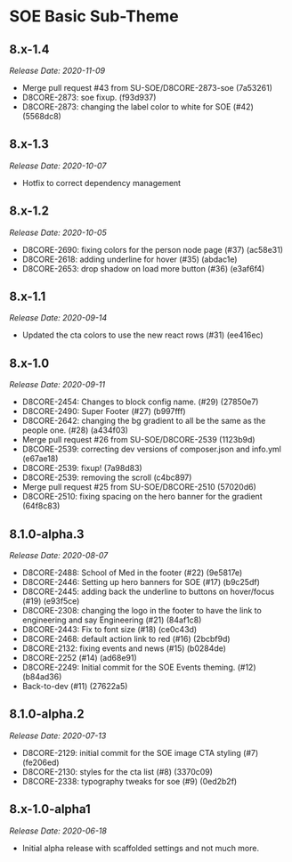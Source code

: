 # SOE Basic Sub-Theme

8.x-1.4
--------------------------------------------------------------------------------
_Release Date: 2020-11-09_

- Merge pull request #43 from SU-SOE/D8CORE-2873-soe (7a53261)
- D8CORE-2873: soe fixup. (f93d937)
- D8CORE-2873: changing the label color to white for SOE (#42) (5568dc8)

8.x-1.3
--------------------------------------------------------------------------------
_Release Date: 2020-10-07_

- Hotfix to correct dependency management

8.x-1.2
--------------------------------------------------------------------------------
_Release Date: 2020-10-05_

- D8CORE-2690: fixing colors for the person node page (#37) (ac58e31)
- D8CORE-2618: adding underline for hover (#35) (abdac1e)
- D8CORE-2653: drop shadow on load more button (#36) (e3af6f4)

8.x-1.1
--------------------------------------------------------------------------------
_Release Date: 2020-09-14_

- Updated the cta colors to use the new react rows (#31) (ee416ec)

8.x-1.0
--------------------------------------------------------------------------------
_Release Date: 2020-09-11_

- D8CORE-2454: Changes to block config name. (#29) (27850e7)
- D8CORE-2490: Super Footer (#27) (b997fff)
- D8CORE-2642: changing the bg gradient to all be the same as the people one. (#28) (a434f03)
- Merge pull request #26 from SU-SOE/D8CORE-2539 (1123b9d)
- D8CORE-2539: correcting dev versions of composer.json and info.yml (e67ae18)
- D8CORE-2539: fixup! (7a98d83)
- D8CORE-2539: removing the scroll (c4bc897)
- Merge pull request #25 from SU-SOE/D8CORE-2510 (57020d6)
- D8CORE-2510: fixing spacing on the hero banner for the gradient (64f8c83)

8.1.0-alpha.3
--------------------------------------------------------------------------------
_Release Date: 2020-08-07_

- D8CORE-2488: School of Med in  the footer (#22) (9e5817e)
- D8CORE-2446: Setting up hero banners for SOE (#17) (b9c25df)
- D8CORE-2445: adding back the underline to buttons on hover/focus (#19) (e93f5ce)
- D8CORE-2308: changing the logo in the footer to have the link to engineering and say Engineering (#21) (84af1c8)
- D8CORE-2443: Fix to font size (#18) (ce0c43d)
- D8CORE-2468: default action link to red (#16) (2bcbf9d)
- D8CORE-2132: fixing events and news (#15) (b0284de)
- D8CORE-2252 (#14) (ad68e91)
- D8CORE-2249: Initial commit for the SOE Events theming. (#12) (b84ad36)
- Back-to-dev (#11) (27622a5)

8.1.0-alpha.2
--------------------------------------------------------------------------------
_Release Date: 2020-07-13_

- D8CORE-2129: initial commit for the SOE image CTA styling (#7) (fe206ed)
- D8CORE-2130: styles for the cta list (#8) (3370c09)
- D8CORE-2338: typography tweaks for soe (#9) (0ed2b2f)


8.x-1.0-alpha1
--------------------------------------------------------------------------------
_Release Date: 2020-06-18_

- Initial alpha release with scaffolded settings and not much more.
